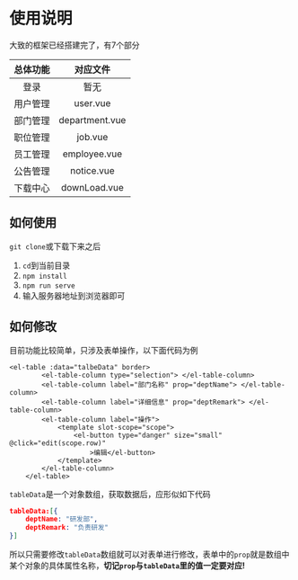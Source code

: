 # 使用说明

大致的框架已经搭建完了，有7个部分

| 总体功能 |    对应文件    |
| :------: | :------------: |
|   登录   |      暂无      |
| 用户管理 |    user.vue    |
| 部门管理 | department.vue |
| 职位管理 |    job.vue     |
| 员工管理 |  employee.vue  |
| 公告管理 |   notice.vue   |
| 下载中心 |  downLoad.vue  |

## 如何使用

`git clone`或下载下来之后

1. `cd`到当前目录
2. `npm install`
3. `npm run serve`
4. 输入服务器地址到浏览器即可

## 如何修改

目前功能比较简单，只涉及表单操作，以下面代码为例

```vue
<el-table :data="talbeData" border>
        <el-table-column type="selection"> </el-table-column>
        <el-table-column label="部门名称" prop="deptName"> </el-table-column>
        <el-table-column label="详细信息" prop="deptRemark"> </el-table-column>
        <el-table-column label="操作">
            <template slot-scope="scope">
                <el-button type="danger" size="small" @click="edit(scope.row)"
                    >编辑</el-button>
            </template>
        </el-table-column>
    </el-table>
```

`tableData`是一个对象数组，获取数据后，应形似如下代码

```json
tableData:[{
    deptName: "研发部",
    deptRemark: "负责研发"
}]
```

所以只需要修改`tableData`数组就可以对表单进行修改，表单中的`prop`就是数组中某个对象的具体属性名称，**切记`prop`与`tableData`里的值一定要对应!**
